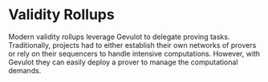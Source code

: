 # Validity Rollups

Modern validity rollups leverage Gevulot to delegate proving tasks. Traditionally, projects had to either establish their own networks of  provers or rely on their sequencers to handle intensive computations. However, with Gevulot they can easily deploy a prover to manage the computational demands.
